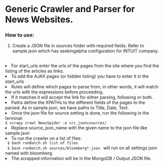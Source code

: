Generic Crawler and Parser for News Websites.
================================

<h3> How to use: </h3>

1. Create a JSON file in sources folder with required fields.
Refer to sample.json which has seekingalpha configuration for INTUIT company.
<br/>
   <li>For start_urls enter the urls of the pages from the site where you find the listing of the articles as links.</li>
   <li>To add the AJAX pages (or hidden listing) you have to enter it in the start_urls </li>
   <li> Rules will define which pages to parse from, in other words, it will match the urls with the expressions before proceeding. </li>
  <li> If it matches it will accept the link for either parsing, following or both. </li>
  <li> Paths define the XPATHs to the different fields of the pages to the parsed. As in sample.json, we have paths to Title, Date, Text. </li>
  <li> Once the json file for source setting is done, run the following in the terminal: </li>
   <code>$ scrapy crawl NewsSpider -a src_json=sources/<source_json_name> </code>

  <li> Replace source_json_name with the given name to the json file like sample.json </li>
  <li> To run the crawler on a list of files: </li>
   <code> $ bash runBatch.sh list of files </code> <br/>
   <code> $ bash runBatch.sh sources/bloomberg*.json </code> will run on all settings json named with bloomberg.

<li> The scrapped information will be in the MongoDB / Output JSON file. </li>

